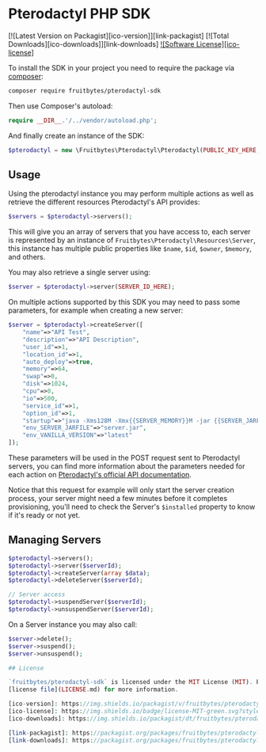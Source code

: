 # Pterodactyl PHP SDK

[![Latest Version on Packagist][ico-version]][link-packagist]
[![Total Downloads][ico-downloads]][link-downloads]
[![Software License][ico-license]](LICENSE.md)

To install the SDK in your project you need to require the package via [composer](http://getcomposer.org):

```bash
composer require fruitbytes/pterodactyl-sdk
```

Then use Composer's autoload:

```php
require __DIR__.'/../vendor/autoload.php';
```

And finally create an instance of the SDK:

```php
$pterodactyl = new \Fruitbytes\Pterodactyl\Pterodactyl(PUBLIC_KEY_HERE, SECRET_KEY_HERE, BASE_URI_HERE);
```

## Usage

Using the pterodactyl instance you may perform multiple actions as well as retrieve the different resources Pterodactyl's API provides:

```php
$servers = $pterodactyl->servers();
```

This will give you an array of servers that you have access to, each server is represented by an instance of `Fruitbytes\Pterodactyl\Resources\Server`, this instance has multiple public
properties like `$name`, `$id`, `$owner`, `$memory`, and others.

You may also retrieve a single server using:

```php
$server = $pterodactyl->server(SERVER_ID_HERE);
```

On multiple actions supported by this SDK you may need to pass some parameters, for example when creating a new server:

```php
$server = $pterodactyl->createServer([
    "name"=>"API Test",
    "description"=>"API Description",
    "user_id"=>1,
    "location_id"=>1,
    "auto_deploy"=>true,
    "memory"=>64,
    "swap"=>0,
    "disk"=>1024,
    "cpu"=>0,
    "io"=>500,
    "service_id"=>1,
    "option_id"=>1,
    "startup"=>"java -Xms128M -Xmx{{SERVER_MEMORY}}M -jar {{SERVER_JARFILE}}",
    "env_SERVER_JARFILE"=>"server.jar",
    "env_VANILLA_VERSION"=>"latest"
]);
```

These parameters will be used in the POST request sent to Pterodactyl servers, you can find more information about the parameters needed for each action on
[Pterodactyl's official API documentation](https://pterodactyl.readme.io/v0.6/reference).

Notice that this request for example will only start the server creation process, your server might need a few minutes before it completes provisioning, you'll need to check
the Server's `$installed` property to know if it's ready or not yet.

## Managing Servers

```php
$pterodactyl->servers();
$pterodactyl->server($serverId);
$pterodactyl->createServer(array $data);
$pterodactyl->deleteServer($serverId);

// Server access
$pterodactyl->suspendServer($serverId);
$pterodactyl->unsuspendServer($serverId);
```

On a Server instance you may also call:

```php
$server->delete();
$server->suspend();
$server->unsuspend();

## License

`fruitbytes/pterodactyl-sdk` is licensed under the MIT License (MIT). Please see the
[license file](LICENSE.md) for more information.

[ico-version]: https://img.shields.io/packagist/v/fruitbytes/pterodactyl-sdk.svg?style=flat-square
[ico-license]: https://img.shields.io/badge/license-MIT-green.svg?style=flat-square
[ico-downloads]: https://img.shields.io/packagist/dt/fruitbytes/pterodactyl-sdk.svg?style=flat-square

[link-packagist]: https://packagist.org/packages/fruitbytes/pterodactyl-sdk
[link-downloads]: https://packagist.org/packages/fruitbytes/pterodactyl-sdk
